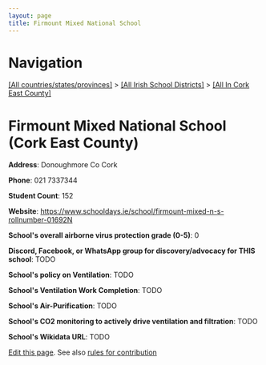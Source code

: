 ```yaml
---
layout: page
title: Firmount Mixed National School
---
```

# Navigation

[[All countries/states/provinces]](../../..) > [[All Irish School Districts]](../..) > [[All In Cork East County]](..)

# Firmount Mixed National School (Cork East County)

**Address**: Donoughmore Co Cork

**Phone**: 021 7337344

**Student Count**: 152

**Website**: <https://www.schooldays.ie/school/firmount-mixed-n-s-rollnumber-01692N>

**School's overall airborne virus protection grade (0-5)**: 0

**Discord, Facebook, or WhatsApp group for discovery/advocacy for THIS school**: TODO

**School's policy on Ventilation**: TODO

**School's Ventilation Work Completion**: TODO

**School's Air-Purification**: TODO

**School's CO2 monitoring to actively drive ventilation and filtration**: TODO

**School's Wikidata URL**: TODO


[Edit this page](https://github.com/ventilate-schools/Ireland/edit/main/./Cork_East_County/Firmount_Mixed_National_School.md). See also [rules for contribution](../../../contribution-rules/)